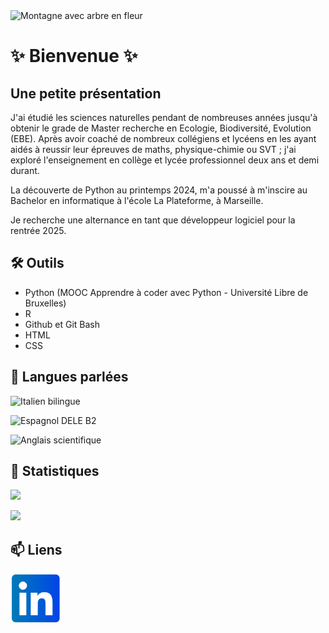 <img src="./fleurs_jaunes.png" alt="Montagne avec arbre en fleur">

# ✨ Bienvenue ✨

## Une petite présentation

J'ai étudié les sciences naturelles pendant de nombreuses années jusqu'à obtenir le grade de Master recherche en Ecologie, Biodiversité, Evolution (EBE).
Après avoir coaché de nombreux collégiens et lycéens en les ayant aidés à reussir leur épreuves de maths, physique-chimie ou SVT ; j'ai exploré l'enseignement en collège et lycée professionnel deux ans et demi durant.

La découverte de Python au printemps 2024, m'a poussé à m'inscire au Bachelor en informatique à l'école La Plateforme, à Marseille.

Je recherche une alternance en tant que développeur logiciel pour la rentrée 2025.

## 🛠 Outils

<ul>
  <li> Python (MOOC Apprendre à coder avec Python - Université Libre de Bruxelles) </li>
  <li> R </li>
  <li> Github et Git Bash </li>
  <li> HTML </li>
  <li> CSS </li>
</ul>

## 💬 Langues parlées

![Italien bilingue](https://img.shields.io/badge/Français%20et%20Italien-bilingue-gray?labelColor=violet)

![Espagnol DELE B2](https://img.shields.io/badge/Espagnol-DELE%20B2-gray?labelColor=yellow)

![Anglais scientifique](https://img.shields.io/badge/Anglais-scientifique-gray?labelColor=blue)

## 🌱 Statistiques

![](https://github-readme-stats.vercel.app/api/top-langs/?username=lorenzo-ottaviani&theme=radical&hide_langs_below=8)

![](https://github-readme-stats.vercel.app/api?username=lorenzo-ottaviani&show_icons=true&theme=radical&count_private=true)

## 📫 Liens

<a href=https://www.linkedin.com/in/lorenzo-ottaviani-720bab339/> <img src="./LinkedIn.png" alt="Mon LinkedIn" height="80"> <a/>

<!--
**lorenzo-ottaviani/lorenzo-ottaviani** is a ✨ _special_ ✨ repository because its `README.md` (this file) appears on your GitHub profile.

Here are some ideas to get you started: 👋

- 🔭 I’m currently working on ...
- 🌱 I’m currently learning ...
- 👯 I’m looking to collaborate on ...
- 🤔 I’m looking for help with ...
- 💬 Ask me about ...
- 📫 How to reach me: ...
- 😄 Pronouns: ...
- ⚡ Fun fact: ...
-->
